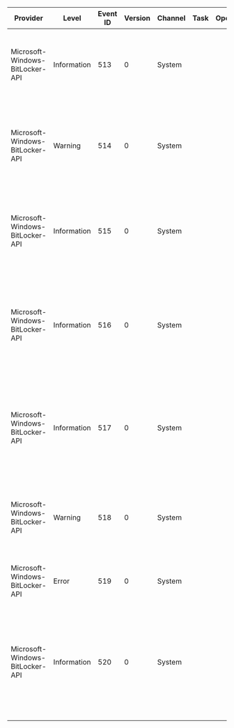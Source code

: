 Provider                         |  Level        |  Event ID  |  Version  |  Channel  |  Task  |  Opcode  |  Keyword  |  Message
---------------------------------|---------------|------------|-----------|-----------|--------|----------|-----------|---------------------------------------------------------------------------------------------------------------------------------------------------------------------------------------------------------------------------------------------------------------------------
Microsoft-Windows-BitLocker-API  |  Information  |  513       |  0        |  System   |        |          |           |  BitLocker Drive Encryption recovery information was backed up successfully to Active Directory Domain Services.Protector GUID: {ProtectorGUID}Volume GUID: {VolumeGUID}
Microsoft-Windows-BitLocker-API  |  Warning      |  514       |  0        |  System   |        |          |           |  Failed to backup BitLocker Drive Encryption recovery information to Active Directory Domain Services.Errorcode: {ErrorCode}Protector GUID: {ProtectorGUID}Volume GUID: {VolumeGUID}
Microsoft-Windows-BitLocker-API  |  Information  |  515       |  0        |  System   |        |          |           |  BitLocker Drive Encryption recovery information for the specified protector is already present in Active Directory Domain Services.Protector GUID: {ProtectorGUID}Volume GUID: {VolumeGUID}
Microsoft-Windows-BitLocker-API  |  Information  |  516       |  0        |  System   |        |          |           |  A BitLocker certificate data recovery agent was created; because it was missing on the volume or added to the list of data recovery agents.Certificate thumbprint: {ProtectorGUID}Protector GUID: {Thumbprint}Volume GUID: {VolumeGUID}
Microsoft-Windows-BitLocker-API  |  Information  |  517       |  0        |  System   |        |          |           |  A BitLocker certificate data recovery agent was removed; because is no longer in the list of data recovery agents.Certificate thumbprint: {ProtectorGUID}Protector GUID: {Thumbprint}Volume GUID: {VolumeGUID}
Microsoft-Windows-BitLocker-API  |  Warning      |  518       |  0        |  System   |        |          |           |  The attempt to create a data recovery agent protector on the BitLocker volume failed.Errorcode: {ErrorCode}Certificate thumbprint: {Thumbprint}Volume GUID: {VolumeGUID}
Microsoft-Windows-BitLocker-API  |  Error        |  519       |  0        |  System   |        |          |           |  The servicing of the data recovery agents on the volume failed.Errorcode: {ErrorCode}Volume GUID: {VolumeGUID}
Microsoft-Windows-BitLocker-API  |  Information  |  520       |  0        |  System   |        |          |           |  The management of the data recovery agents failed on this drive because this feature of BitLocker Drive Encryption is not supported. To enable this functionality; upgrade your operating system to Windows 7 Enterprise. Errorcode: {ErrorCode}Volume GUID: {VolumeGUID}